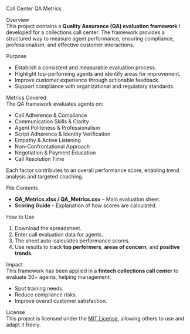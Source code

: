 Call Center QA Metrics  

Overview  
This project contains a **Quality Assurance (QA) evaluation framework** I developed for a collections call center. The framework provides a structured way to measure agent performance, ensuring compliance, professionalism, and effective customer interactions.  

Purpose  
- Establish a consistent and measurable evaluation process.  
- Highlight top-performing agents and identify areas for improvement.  
- Improve customer experience through actionable feedback.  
- Support compliance with organizational and regulatory standards.  

Metrics Covered  
The QA framework evaluates agents on:  
- Call Adherence & Compliance  
- Communication Skills & Clarity  
- Agent Politeness & Professionalism  
- Script Adherence & Identity Verification  
- Empathy & Active Listening  
- Non-Confrontational Approach  
- Negotiation & Payment Education  
- Call Resolution Time  

Each factor contributes to an overall performance score, enabling trend analysis and targeted coaching.  

File Contents  
- **QA_Metrics.xlsx / QA_Metrics.csv** – Main evaluation sheet.  
- **Scoring Guide** – Explanation of how scores are calculated.  

How to Use  
1. Download the spreadsheet.  
2. Enter call evaluation data for agents.  
3. The sheet auto-calculates performance scores.  
4. Use results to track **top performers**, **areas of concern**, and **positive trends**.  

Impact  
This framework has been applied in a **fintech collections call center** to evaluate 30+ agents, helping management:  
- Spot training needs.  
- Reduce compliance risks.  
- Improve overall customer satisfaction.  

License  
This project is licensed under the [MIT License](LICENSE), allowing others to use and adapt it freely.  
